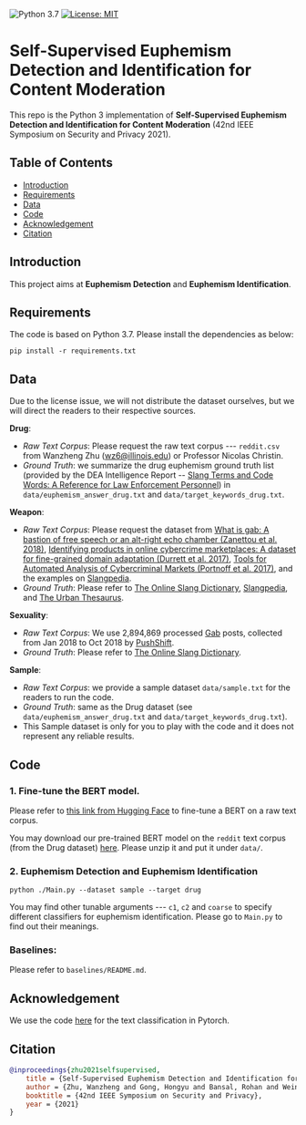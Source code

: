 ![Python 3.7](https://img.shields.io/badge/python-3.7-green.svg)
[![License: MIT](https://img.shields.io/badge/License-MIT-yellow.svg)](https://opensource.org/licenses/MIT)

# Self-Supervised Euphemism Detection and Identification for Content Moderation
This repo is the Python 3 implementation of __Self-Supervised Euphemism Detection and Identification for Content Moderation__ (42nd IEEE Symposium on Security and Privacy 2021).


## Table of Contents
- [Introduction](#Introduction)
- [Requirements](#Requirements)
- [Data](#Data)
- [Code](#Code)
- [Acknowledgement](#Acknowledgement)
- [Citation](#Citation)


## Introduction
This project aims at __Euphemism Detection__ and __Euphemism Identification__. 


## Requirements
The code is based on Python 3.7. Please install the dependencies as below:  
```
pip install -r requirements.txt
```


## Data
Due to the license issue, we will not distribute the dataset ourselves, but we will direct the readers to their respective sources.  

__Drug__: 
- _Raw Text Corpus_: Please request the raw text corpus --- `reddit.csv` from Wanzheng Zhu (wz6@illinois.edu) or Professor Nicolas Christin.
- _Ground Truth_: we summarize the drug euphemism ground truth list (provided by the DEA Intelligence Report -- [Slang Terms and Code Words: A Reference for Law Enforcement Personnel](https://www.dea.gov/sites/default/files/2018-07/DIR-022-18.pdf)) in `data/euphemism_answer_drug.txt` and `data/target_keywords_drug.txt`. 

__Weapon__: 
- _Raw Text Corpus_: Please request the dataset from [What is gab: A bastion of free speech or an alt-right echo chamber (Zanettou et al. 2018)](https://dl.acm.org/doi/pdf/10.1145/3184558.3191531), [Identifying products in online cybercrime marketplaces: A dataset for fine-grained domain adaptation (Durrett et al. 2017)](https://www.aclweb.org/anthology/D17-1275.pdf), [Tools for Automated Analysis of Cybercriminal Markets (Portnoff et al. 2017)](https://dl.acm.org/doi/pdf/10.1145/3038912.3052600), and the examples on [Slangpedia](https://slangpedia.org/). 
- _Ground Truth_:  Please refer to [The Online Slang Dictionary](http://onlineslangdictionary.com/), [Slangpedia](https://slangpedia.org/), and [The Urban Thesaurus](https://urbanthesaurus.org/).  

__Sexuality__: 
- _Raw Text Corpus_: We use 2,894,869 processed [Gab](https://gab.com/) posts, collected from Jan 2018 to Oct 2018 by [PushShift](https://files.pushshift.io/gab/). 
- _Ground Truth_: Please refer to [The Online Slang Dictionary](http://onlineslangdictionary.com/).  

__Sample__:
- _Raw Text Corpus_: we provide a sample dataset `data/sample.txt` for the readers to run the code.
- _Ground Truth_: same as the Drug dataset (see `data/euphemism_answer_drug.txt` and `data/target_keywords_drug.txt`).  
- This Sample dataset is only for you to play with the code and it does not represent any reliable results. 


## Code
### 1. Fine-tune the BERT model. 
Please refer to [this link from Hugging Face](https://github.com/huggingface/transformers/tree/master/examples/language-modeling) to fine-tune a BERT on a raw text corpus.

You may download our pre-trained BERT model on the `reddit` text corpus (from the Drug dataset) [here](https://drive.google.com/file/d/1kLZ0IWchWywXaxs61Vk6-eFmlx2rexU3/view?usp=sharing). Please unzip it and put it under `data/`.

### 2. Euphemism Detection and Euphemism Identification
```
python ./Main.py --dataset sample --target drug  
```
You may find other tunable arguments --- `c1`, `c2` and `coarse` to specify different classifiers for euphemism identification. 
Please go to `Main.py` to find out their meanings. 


### Baselines:
Please refer to `baselines/README.md`. 


## Acknowledgement
We use the code [here](https://github.com/prakashpandey9/Text-Classification-Pytorch) for the text classification in Pytorch. 


## Citation
```bibtex
@inproceedings{zhu2021selfsupervised,
    title = {Self-Supervised Euphemism Detection and Identification for Content Moderation},
    author = {Zhu, Wanzheng and Gong, Hongyu and Bansal, Rohan and Weinberg, Zachary and Christin, Nicolas and Fanti, Giulia and Bhat, Suma},
    booktitle = {42nd IEEE Symposium on Security and Privacy},
    year = {2021}
}
```

